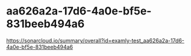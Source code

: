 # aa626a2a-17d6-4a0e-bf5e-831beeb494a6
https://sonarcloud.io/summary/overall?id=examly-test_aa626a2a-17d6-4a0e-bf5e-831beeb494a6
